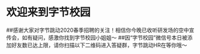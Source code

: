 # 欢迎来到字节校园
##感谢大家对字节跳动2020春季招聘的关注！相信你今晚已收听研发场的空中宣传会，如有疑问，感激你找到字节校园小姐姐～
##因“字节校园”微信号本日被添加好友数已达上限，请你扫描以下二维码进入答疑群，字节跳动HR在等你哦～

